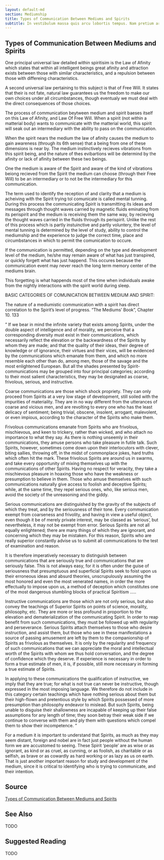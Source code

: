 ```yaml
---
layout: default-md
section: Mediumship
title: Types of Communication Between Mediums and Spirits
subtitle: In vestibulum massa quis arcu lobortis tempus. Nam pretium arcu in odio vulputate luctus.
---
```


## Types of Communication Between Mediums and Spirits

One principal universal law detailed within spiritisim is the Law of Afinity which states that within all intelligent beings great afinity and attraction exists between those with similar characteristics, and a repulsion between those with differeing characteristics.

A second universal law pertaining to this subject is that of Free Will. It states that their is not fate, natural law guarantees us the freedom to make our own choices under all circumbstances, though eventualy we must deal with the direct consequences of those choices.

The process of communication beytween medium and spirit baeses itself on this Law of Afinity, and Law Of Free Will. When a spirit (not within a matterial body) wants to communicate with the matterial world, this spirit will seak out an intermediary with the ability to pass on the communication.

When the spirit nears the medium the law of afinity causes the medium to gain awareness (through its 6th sense) that a being from one of these dimensions is near by. The medium instinctively recieves vibrations from this spirit being, and the nature of thes evibartions will be determind by the afinity or lack of afinity between these two beings.

One the medium is aware of the Spirit and aware of the kind of vibrations beiong recieved from the Spirit the medium can choose (through their Free Will) to be an intermediary or to not be the intermediary for this communication.

The term used to identify the reception of and clarity that a medium is acheiving with the Spirit trying tol comunicate is called mental tunning. During this process the communicating Spirit is transmitting its ideas and messages through thought waves carried by magnetic fluids eminating from its perispirit and the medium is receiving them the same way, by recieving the thought waves carried in the fluids through its perispirit. Unlike the rest of this process which is partly instuinctive and partly voluntery, the level of mental tunning is determined by the level of study, ability to control the mediumship and the experience to judge the correct time, place and circumbstances in which to permit the comunication to occure.

If the communication is permitted, depending on the type and development level of the medium, he/she may remain aware of what has just transpired, or quickly forgett what has just happend. This occures because the communication event may never reach the long term memory center of the mediums brain.

This forgetting is what happends most of the time when individuals awake from the nightly interactions with the spirit world during sleep.

BASIC CATEGORIES OF COMUNICATION BETWEEN MEDIUM AND SPIRIT:

The nature of a mediumistic communication with a spirit has direct correlation to the Spirit’s level of progress. “The Mediums’ Book”, Chapter 10. 133

” If we bear in mind the infinite variety that exists among Spirits, under the double aspect of intelligence and of morality, we perceive that a corresponding diversity must exist in their communications, which necessarily reflect the elevation or the backwardness of the Spirits by whom they are made; and that the quality of their ideas, their degree of knowledge or of ignorance, their virtues and their vices, will be evidenced by the communications which emanate from them, and which no more resemble each other than do, among men, those of the savage and the most enlightened European. But all the shades presented by Spirit-communications may be grouped into four principal categories; according to their most salient characteristics, they may be designated as coarse, frivolous, serious, and instructive.

Coarse communications are those which shock propriety. They can only proceed from Spirits at a very low stage of development, still soiled with the impurities of materiality. They are in no way different from the utterances of coarse and vicious men, and are revolting to every one who has the least delicacy of sentiment; being trivial, obscene, insolent, arrogant, malevolent, or even impious, according to the character of the Spirits who make them.

Frivolous communications emanate from Spirits who are frivolous, mischievous, and keen to trickery, rather than wicked, and who attach no importance to what they say. As there is nothing unseemly in their communications, they amuse persons who take pleasure in futile talk. Such Spirits, however, sometimes come down upon their interlocutors with clever, biting sallies, throwing off, in the midst of commonplace jokes, hard truths which often hit the mark. These frivolous Spirits are around us in swarms, and take every opportunity of mixing themselves up with the communications of other Spirits. Having no respect for veracity, they take a mischievous pleasure in hoaxing those who have the weakness or presumption to believe in them. Those who amuse themselves with such communications naturally give access to foolish and deceptive Spirits; while, at the same time, they repel serious ones, who, like serious men, avoid the society of the unreasoning and the giddy.

Serious communications are distinguished by the gravity of the subjects of which they treat, and by the seriousness of their tone. Every communication exempt from coarseness and frivolity, and having in view a useful object, even though it be of merely private interest, may be classed as ‘serious’, but nevertheless, it may not be exempt from error. Serious Spirits are not all equally enlightened; there are many things of which they are ignorant, and concerning which they may be mistaken. For this reason, Spirits who are really superior constantly advise us to submit all communications to the test of examination and reason.

It is therefore imperatively necessary to distinguish between communications that are seriously true and communications that are seriously false. This is not always easy, for it is often under the guise of seriousness that presumptuous and superficial Spirits seek to foist upon us their erroneous ideas and absurd theories, unscrupulously assuming the most honored and even the most venerated names, in order the more effectually to impose upon us, a method of deception which constitutes one of the most dangerous stumbling blocks of practical Spiritism …..

Instructive communications are those which are not only serious, but also convey the teachings of Superior Spirits on points of science, morality, philosophy, etc. They are more or less profound in proportion to the elevation and dematerialization of the communicating Spirit. In order to reap benefit from such communications, they must be followed up with regularity and perseverance. Serious Spirits attach themselves to those who desire instruction, and assist them, but those who see in these manifestations a source of passing amusement are left by them to the companionship of Spirits as frivolous as themselves. It is only by the regularity and frequency of such communications that we can appreciate the moral and intellectual worth of the Spirits with whom we thus hold conversation, and the degree of confidence which they deserve. If experience is necessary in order to form a true estimate of men, it is, if possible, still more necessary in forming a true estimate of Spirits.

In applying to these communications the qualification of instructive, we imply that they are true; for what is not true can never be instructive, though expressed in the most imposing language. We therefore do not include in this category certain teachings which have nothing serious about them but their high-flown and pretentious style by which Spirits possessed of more presumption than philosophy endeavor to mislead. But such Spirits, being unable to disguise their shallowness are incapable of keeping up their false assumptions for any length of time; they soon betray their weak side if we continue to converse with them and ply them with questions which compel them to show their incompetence. “

For a medium it is important to understand that Spirits, as much as they may seem distant, foreign and nobel are in fact just people without the human form we are accustomed to seeing. These Spirit ‘people’ are as wise or as ignorant, as kind or as cruel, as cunning, or as foolish, as charitable or as selfish, as brave or as cowardly as hard working or as lazy as us on earth. That is just another important reason for study and development of the medium, since it is critical to identifying who is trying to communicate, and their intention.



## Source
[Types of Communication Between Mediums and Spirits](http://www.sgny.org/spiritism-guide/mediumship/spirit-communication/)

## See Also
TODO


## Suggested Reading
TODO

